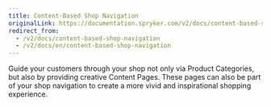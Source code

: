 ```yaml
---
title: Content-Based Shop Navigation
originalLink: https://documentation.spryker.com/v2/docs/content-based-shop-navigation
redirect_from:
  - /v2/docs/content-based-shop-navigation
  - /v2/docs/en/content-based-shop-navigation
---
```


Guide your customers through your shop not only via Product Categories, but also by providing creative Content Pages. These pages can also be part of your shop navigation to create a more vivid and inspirational shopping experience.

<!--
**See also:**

* Learn about Navigation module
* Add navigation in the Administration Interface
-->
